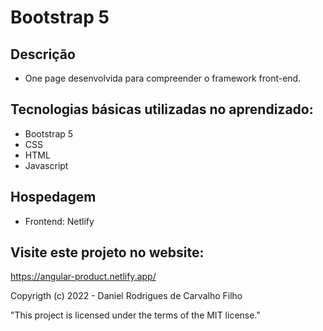# Bootstrap 5

## Descrição

- One page desenvolvida para compreender o framework front-end.

## Tecnologias básicas utilizadas no aprendizado:

- Bootstrap 5
- CSS
- HTML
- Javascript

## Hospedagem

- Frontend: Netlify

## Visite este projeto no website:

https://angular-product.netlify.app/

Copyrigth (c) 2022 - Daniel Rodrigues de Carvalho Filho

"This project is licensed under the terms of the MIT license."
